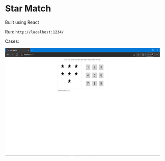 # Star Match

Built using React

Run: `http://localhost:1234/`


Cases:

<img src= "Images/1.png" width="550" height ="350">
